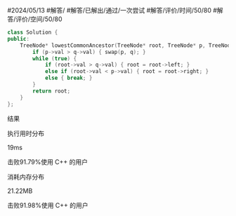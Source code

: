 #2024/05/13 #解答/ #解答/已解出/通过/一次尝试 #解答/评价/时间/50/80 #解答/评价/空间/50/80

``` cpp
class Solution {
public:
	TreeNode* lowestCommonAncestor(TreeNode* root, TreeNode* p, TreeNode* q) {
		if (p->val > q->val) { swap(p, q); }
		while (true) {
			if (root->val > q->val) { root = root->left; }
			else if (root->val < p->val) { root = root->right; }
			else { break; }
		}
		return root;
	}
};
```

结果

执行用时分布

19ms

击败91.79%使用 C++ 的用户

消耗内存分布

21.22MB

击败91.98%使用 C++ 的用户